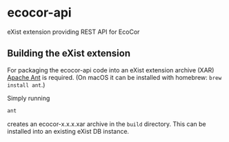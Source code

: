 # ecocor-api

eXist extension providing REST API for EcoCor

## Building the eXist extension

For packaging the ecocor-api code into an eXist extension archive (XAR)
[Apache Ant](https://ant.apache.org) is required. (On macOS it can be installed
with homebrew: `brew install ant`.)

Simply running

```sh
ant
```

creates an  ecocor-x.x.x.xar archive in the `build` directory. This can be
installed into an existing eXist DB instance.
